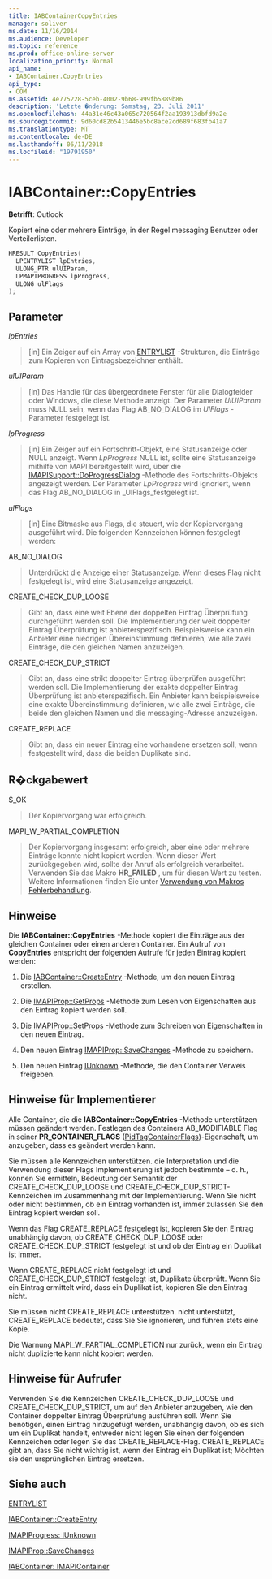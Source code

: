 ```yaml
---
title: IABContainerCopyEntries
manager: soliver
ms.date: 11/16/2014
ms.audience: Developer
ms.topic: reference
ms.prod: office-online-server
localization_priority: Normal
api_name:
- IABContainer.CopyEntries
api_type:
- COM
ms.assetid: 4e775228-5ceb-4002-9b68-999fb5889b86
description: 'Letzte �nderung: Samstag, 23. Juli 2011'
ms.openlocfilehash: 44a31e46c43a065c720564f2aa193913dbfd9a2e
ms.sourcegitcommit: 9d60cd82b5413446e5bc8ace2cd689f683fb41a7
ms.translationtype: MT
ms.contentlocale: de-DE
ms.lasthandoff: 06/11/2018
ms.locfileid: "19791950"
---
```

# <a name="iabcontainercopyentries"></a>IABContainer::CopyEntries

  
  
**Betrifft**: Outlook 
  
Kopiert eine oder mehrere Einträge, in der Regel messaging Benutzer oder Verteilerlisten.
  
```cpp
HRESULT CopyEntries(
  LPENTRYLIST lpEntries,
  ULONG_PTR ulUIParam,
  LPMAPIPROGRESS lpProgress,
  ULONG ulFlags
);
```

## <a name="parameters"></a>Parameter

 _lpEntries_
  
> [in] Ein Zeiger auf ein Array von [ENTRYLIST](entrylist.md) -Strukturen, die Einträge zum Kopieren von Eintragsbezeichner enthält. 
    
 _ulUIParam_
  
> [in] Das Handle für das übergeordnete Fenster für alle Dialogfelder oder Windows, die diese Methode anzeigt. Der Parameter _UlUIParam_ muss NULL sein, wenn das Flag AB_NO_DIALOG im _UlFlags_ -Parameter festgelegt ist. 
    
 _lpProgress_
  
> [in] Ein Zeiger auf ein Fortschritt-Objekt, eine Statusanzeige oder NULL anzeigt. Wenn _LpProgress_ NULL ist, sollte eine Statusanzeige mithilfe von MAPI bereitgestellt wird, über die [IMAPISupport::DoProgressDialog](imapisupport-doprogressdialog.md) -Methode des Fortschritts-Objekts angezeigt werden. Der Parameter _LpProgress_ wird ignoriert, wenn das Flag AB_NO_DIALOG in _UlFlags_festgelegt ist.
    
 _ulFlags_
  
> [in] Eine Bitmaske aus Flags, die steuert, wie der Kopiervorgang ausgeführt wird. Die folgenden Kennzeichen können festgelegt werden:
    
AB_NO_DIALOG 
  
> Unterdrückt die Anzeige einer Statusanzeige. Wenn dieses Flag nicht festgelegt ist, wird eine Statusanzeige angezeigt.
    
CREATE_CHECK_DUP_LOOSE 
  
> Gibt an, dass eine weit Ebene der doppelten Eintrag Überprüfung durchgeführt werden soll. Die Implementierung der weit doppelter Eintrag Überprüfung ist anbieterspezifisch. Beispielsweise kann ein Anbieter eine niedrigen Übereinstimmung definieren, wie alle zwei Einträge, die den gleichen Namen anzuzeigen.
    
CREATE_CHECK_DUP_STRICT 
  
> Gibt an, dass eine strikt doppelter Eintrag überprüfen ausgeführt werden soll. Die Implementierung der exakte doppelter Eintrag Überprüfung ist anbieterspezifisch. Ein Anbieter kann beispielsweise eine exakte Übereinstimmung definieren, wie alle zwei Einträge, die beide den gleichen Namen und die messaging-Adresse anzuzeigen.
    
CREATE_REPLACE 
  
> Gibt an, dass ein neuer Eintrag eine vorhandene ersetzen soll, wenn festgestellt wird, dass die beiden Duplikate sind.
    
## <a name="return-value"></a>R�ckgabewert

S_OK 
  
> Der Kopiervorgang war erfolgreich.
    
MAPI_W_PARTIAL_COMPLETION 
  
> Der Kopiervorgang insgesamt erfolgreich, aber eine oder mehrere Einträge konnte nicht kopiert werden. Wenn dieser Wert zurückgegeben wird, sollte der Anruf als erfolgreich verarbeitet. Verwenden Sie das Makro **HR_FAILED** , um für diesen Wert zu testen. Weitere Informationen finden Sie unter [Verwendung von Makros Fehlerbehandlung](using-macros-for-error-handling.md).
    
## <a name="remarks"></a>Hinweise

Die **IABContainer::CopyEntries** -Methode kopiert die Einträge aus der gleichen Container oder einen anderen Container. Ein Aufruf von **CopyEntries** entspricht der folgenden Aufrufe für jeden Eintrag kopiert werden: 
  
1. Die [IABContainer::CreateEntry](iabcontainer-createentry.md) -Methode, um den neuen Eintrag erstellen. 
    
2. Die [IMAPIProp::GetProps](imapiprop-getprops.md) -Methode zum Lesen von Eigenschaften aus den Eintrag kopiert werden soll. 
    
3. Die [IMAPIProp::SetProps](imapiprop-setprops.md) -Methode zum Schreiben von Eigenschaften in den neuen Eintrag. 
    
4. Den neuen Eintrag [IMAPIProp::SaveChanges](imapiprop-savechanges.md) -Methode zu speichern. 
    
5. Den neuen Eintrag [IUnknown](http://msdn.microsoft.com/en-us/library/ms682317%28VS.85%29.aspx) -Methode, die den Container Verweis freigeben. 
    
## <a name="notes-to-implementers"></a>Hinweise für Implementierer

Alle Container, die die **IABContainer::CopyEntries** -Methode unterstützen müssen geändert werden. Festlegen des Containers AB_MODIFIABLE Flag in seiner **PR_CONTAINER_FLAGS** ([PidTagContainerFlags](pidtagcontainerflags-canonical-property.md))-Eigenschaft, um anzugeben, dass es geändert werden kann. 
  
Sie müssen alle Kennzeichen unterstützen. die Interpretation und die Verwendung dieser Flags Implementierung ist jedoch bestimmte – d. h., können Sie ermitteln, Bedeutung der Semantik der CREATE_CHECK_DUP_LOOSE und CREATE_CHECK_DUP_STRICT-Kennzeichen im Zusammenhang mit der Implementierung. Wenn Sie nicht oder nicht bestimmen, ob ein Eintrag vorhanden ist, immer zulassen Sie den Eintrag kopiert werden soll. 
  
Wenn das Flag CREATE_REPLACE festgelegt ist, kopieren Sie den Eintrag unabhängig davon, ob CREATE_CHECK_DUP_LOOSE oder CREATE_CHECK_DUP_STRICT festgelegt ist und ob der Eintrag ein Duplikat ist immer. 
  
Wenn CREATE_REPLACE nicht festgelegt ist und CREATE_CHECK_DUP_STRICT festgelegt ist, Duplikate überprüft. Wenn Sie ein Eintrag ermittelt wird, dass ein Duplikat ist, kopieren Sie den Eintrag nicht. 
  
Sie müssen nicht CREATE_REPLACE unterstützen. nicht unterstützt, CREATE_REPLACE bedeutet, dass Sie Sie ignorieren, und führen stets eine Kopie. 
  
Die Warnung MAPI_W_PARTIAL_COMPLETION nur zurück, wenn ein Eintrag nicht duplizierte kann nicht kopiert werden. 
  
## <a name="notes-to-callers"></a>Hinweise für Aufrufer

Verwenden Sie die Kennzeichen CREATE_CHECK_DUP_LOOSE und CREATE_CHECK_DUP_STRICT, um auf den Anbieter anzugeben, wie den Container doppelter Eintrag Überprüfung ausführen soll. Wenn Sie benötigen, einen Eintrag hinzugefügt werden, unabhängig davon, ob es sich um ein Duplikat handelt, entweder nicht legen Sie einen der folgenden Kennzeichen oder legen Sie das CREATE_REPLACE-Flag. CREATE_REPLACE gibt an, dass Sie nicht wichtig ist, wenn der Eintrag ein Duplikat ist; Möchten sie den ursprünglichen Eintrag ersetzen. 
  
## <a name="see-also"></a>Siehe auch



[ENTRYLIST](entrylist.md)
  
[IABContainer::CreateEntry](iabcontainer-createentry.md)
  
[IMAPIProgress: IUnknown](imapiprogressiunknown.md)
  
[IMAPIProp::SaveChanges](imapiprop-savechanges.md)
  
[IABContainer: IMAPIContainer](iabcontainerimapicontainer.md)

